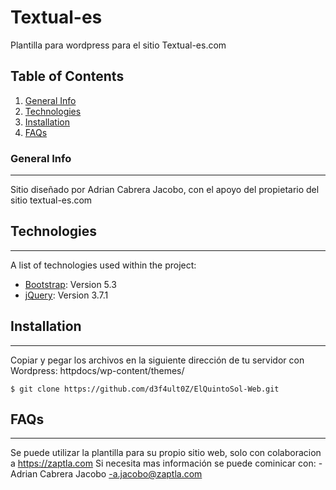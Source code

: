 # Textual-es
Plantilla para wordpress para el sitio Textual-es.com

## Table of Contents
1. [General Info](#general-info)
2. [Technologies](#technologies)
3. [Installation](#installation)
4. [FAQs](#faqs)
### General Info
***
Sitio diseñado por Adrian Cabrera Jacobo, con el apoyo del propietario del sitio textual-es.com
## Technologies
***
A list of technologies used within the project:
* [Bootstrap](https://getbootstrap.com/): Version 5.3
* [jQuery](https://jquery.com/): Version 3.7.1
## Installation
***
Copiar y pegar los archivos en la siguiente dirección de tu servidor con Wordpress:
httpdocs/wp-content/themes/

```
$ git clone https://github.com/d3f4ult0Z/ElQuintoSol-Web.git
```
## FAQs
***
Se puede utilizar la plantilla para su propio sitio web, solo con colaboracion a https://zaptla.com
Si necesita mas información se puede cominicar con:
-Adrian Cabrera Jacobo
-a.jacobo@zaptla.com

